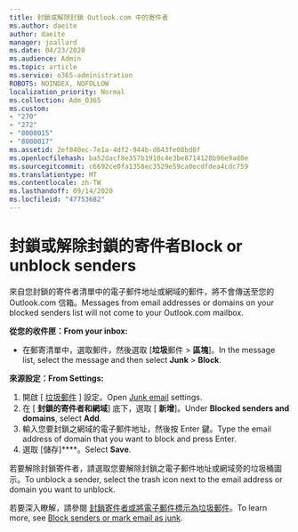 ```yaml
---
title: 封鎖或解除封鎖 Outlook.com 中的寄件者
ms.author: daeite
author: daeite
manager: joallard
ms.date: 04/23/2020
ms.audience: Admin
ms.topic: article
ms.service: o365-administration
ROBOTS: NOINDEX, NOFOLLOW
localization_priority: Normal
ms.collection: Adm_O365
ms.custom:
- "270"
- "272"
- "8000015"
- "8000017"
ms.assetid: 2ef840ec-7e1a-4df2-944b-d643fe08bd8f
ms.openlocfilehash: ba52dacf8e357b1910c4e3be8714128b96e9ad0e
ms.sourcegitcommit: c6692ce0fa1358ec3529e59ca0ecdfdea4cdc759
ms.translationtype: MT
ms.contentlocale: zh-TW
ms.lasthandoff: 09/14/2020
ms.locfileid: "47753682"
---
```

# <a name="block-or-unblock-senders"></a><span data-ttu-id="a08e6-102">封鎖或解除封鎖的寄件者</span><span class="sxs-lookup"><span data-stu-id="a08e6-102">Block or unblock senders</span></span>

<span data-ttu-id="a08e6-103">來自您封鎖的寄件者清單中的電子郵件地址或網域的郵件，將不會傳送至您的 Outlook.com 信箱。</span><span class="sxs-lookup"><span data-stu-id="a08e6-103">Messages from email addresses or domains on your blocked senders list will not come to your Outlook.com mailbox.</span></span>

<span data-ttu-id="a08e6-104">**從您的收件匣：**</span><span class="sxs-lookup"><span data-stu-id="a08e6-104">**From your inbox:**</span></span>

- <span data-ttu-id="a08e6-105">在郵寄清單中，選取郵件，然後選取 [**垃圾**郵件  >  **區塊**]。</span><span class="sxs-lookup"><span data-stu-id="a08e6-105">In the message list, select the message and then select **Junk** > **Block**.</span></span>

<span data-ttu-id="a08e6-106">**來源設定：**</span><span class="sxs-lookup"><span data-stu-id="a08e6-106">**From Settings:**</span></span>

1. <span data-ttu-id="a08e6-107">開啟 [ [垃圾郵件](https://outlook.live.com/mail/options/mail/junkEmail) ] 設定。</span><span class="sxs-lookup"><span data-stu-id="a08e6-107">Open [Junk email](https://outlook.live.com/mail/options/mail/junkEmail) settings.</span></span>
2. <span data-ttu-id="a08e6-108">在 [ **封鎖的寄件者和網域**] 底下，選取 [ **新增**]。</span><span class="sxs-lookup"><span data-stu-id="a08e6-108">Under **Blocked senders and domains**, select **Add**.</span></span>
3. <span data-ttu-id="a08e6-109">輸入您要封鎖之網域的電子郵件地址，然後按 Enter 鍵。</span><span class="sxs-lookup"><span data-stu-id="a08e6-109">Type the email address of domain that you want to block and press Enter.</span></span>
4. <span data-ttu-id="a08e6-110">選取 [儲存]\*\*\*\*。</span><span class="sxs-lookup"><span data-stu-id="a08e6-110">Select **Save**.</span></span>

<span data-ttu-id="a08e6-111">若要解除封鎖寄件者，請選取您要解除封鎖之電子郵件地址或網域旁的垃圾桶圖示。</span><span class="sxs-lookup"><span data-stu-id="a08e6-111">To unblock a sender, select the trash icon next to the email address or domain you want to unblock.</span></span>

<span data-ttu-id="a08e6-112">若要深入瞭解，請參閱 [封鎖寄件者或將電子郵件標示為垃圾郵件](https://support.office.com/article/a3ece97b-82f8-4a5e-9ac3-e92fa6427ae4?wt.mc_id=Office_Outlook_com_Alchemy)。</span><span class="sxs-lookup"><span data-stu-id="a08e6-112">To learn more, see [Block senders or mark email as junk](https://support.office.com/article/a3ece97b-82f8-4a5e-9ac3-e92fa6427ae4?wt.mc_id=Office_Outlook_com_Alchemy).</span></span>